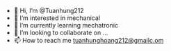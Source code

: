 - 👋 Hi, I’m @Tuanhung212
- 👀 I’m interested in mechanical 
- 🌱 I’m currently learning mechatronic
- 💞️ I’m looking to collaborate on ...
- 📫 How to reach me tuanhunghoang212@gmailc.om

<!---
Tuanhung212/Tuanhung212 is a ✨ special ✨ repository because its `README.md` (this file) appears on your GitHub profile.
You can click the Preview link to take a look at your changes.
--->
